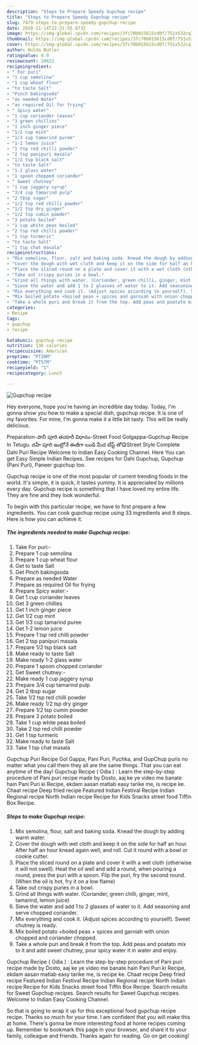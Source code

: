 ```yaml
---
description: "Steps to Prepare Speedy Gupchup recipe"
title: "Steps to Prepare Speedy Gupchup recipe"
slug: 7479-steps-to-prepare-speedy-gupchup-recipe
date: 2020-11-14T22:21:55.673Z
image: https://img-global.cpcdn.com/recipes/3fc70b015615cd0f/751x532cq70/gupchup-recipe-recipe-main-photo.jpg
thumbnail: https://img-global.cpcdn.com/recipes/3fc70b015615cd0f/751x532cq70/gupchup-recipe-recipe-main-photo.jpg
cover: https://img-global.cpcdn.com/recipes/3fc70b015615cd0f/751x532cq70/gupchup-recipe-recipe-main-photo.jpg
author: Hulda Butler
ratingvalue: 4.9
reviewcount: 20622
recipeingredient:
- " For puri"
- "1 cup semolina"
- "1 cup wheat flour"
- "to taste Salt"
- "Pinch bakingsoda"
- "as needed Water"
- "as required Oil for frying"
- " Spicy water"
- "1 cup coriander leaves"
- "3 green chillies"
- "1 inch ginger piece"
- "1/2 cup mint"
- "1/3 cup tamarind puree"
- "1-2 lemon juice"
- "1 tsp red chilli powder"
- "2 tsp panipuri masala"
- "1/2 tsp black salt"
- "to taste Salt"
- "1-2 glass water"
- "1 spoon chopped coriander"
- " Sweet chutney"
- "1 cup jaggery syrup"
- "3/4 cup tamarind pulp"
- "2 tbsp sugar"
- "1/2 tsp red chilli powder"
- "1/2 tsp dry ginger"
- "1/2 tsp cumin powder"
- "3 potato boiled"
- "1 cup white peas boiled"
- "2 tsp red chilli powder"
- "1 tsp turmeric"
- "to taste Salt"
- "1 tsp chat masala"
recipeinstructions:
- "Mix semolina, flour, salt and baking soda. Knead the dough by adding warm water."
- "Cover the dough with wet cloth and keep it on the side for half an hour. After half an hour knead again well, and roll. Cut it round with a bowl or cookie cutter."
- "Place the sliced ​​round on a plate and cover it with a wet cloth (otherwise it will not swell). Heat the oil well and add a round, when pouring a round, press the puri with a spoon. Flip the puri, fry the second round. (When the oil is hot, fry it on a low flame)"
- "Take out crispy puries in a bowl."
- "Grind all things with water. (Coriander, green chilli, ginger, mint, tamarind, lemon juice)"
- "Sieve the water and add 1 to 2 glasses of water to it. Add seasoning and serve chopped coriander."
- "Mix everything and cook it. (Adjust spices according to yourself). Sweet chutney is ready."
- "Mix boiled potato +boiled peas + spices and garniah with onion chopped and coriander chopped."
- "Take a whole puri and break it from the top. Add peas and poatato mix to it and add sweet chutney, pour spicy water it in water and enjoy."
categories:
- Recipe
tags:
- gupchup
- recipe

katakunci: gupchup recipe 
nutrition: 136 calories
recipecuisine: American
preptime: "PT26M"
cooktime: "PT57M"
recipeyield: "1"
recipecategory: Lunch

---
```



![Gupchup recipe](https://img-global.cpcdn.com/recipes/3fc70b015615cd0f/751x532cq70/gupchup-recipe-recipe-main-photo.jpg)

Hey everyone, hope you're having an incredible day today. Today, I'm gonna show you how to make a special dish, gupchup recipe. It is one of my favorites. For mine, I'm gonna make it a little bit tasty. This will be really delicious.

Preparation-పానీ పూరి తయారీ విధానం-Street Food Golgappa-Gupchup Recipe In Telugu. దహీ పూరి ఇంట్లోనే ఈజీగా బండి మీద టేస్ట్ తో😋Street Style Complete Dahi Puri Recipe Welcome to Indian Easy Cooking Channel. Here You can get Easy Simple Indian Recipes. See recipes for Dahi Gupchup, Gupchup (Pani Puri), Paneer gupchup too.

Gupchup recipe is one of the most popular of current trending foods in the world. It's simple, it is quick, it tastes yummy. It is appreciated by millions every day. Gupchup recipe is something that I have loved my entire life. They are fine and they look wonderful.


To begin with this particular recipe, we have to first prepare a few ingredients. You can cook gupchup recipe using 33 ingredients and 9 steps. Here is how you can achieve it.

<!--inarticleads1-->

##### The ingredients needed to make Gupchup recipe:

1. Take  For puri:-
1. Prepare 1 cup semolina
1. Prepare 1 cup wheat flour
1. Get to taste Salt
1. Get Pinch bakingsoda
1. Prepare as needed Water
1. Prepare as required Oil for frying
1. Prepare  Spicy water:-
1. Get 1 cup coriander leaves
1. Get 3 green chillies
1. Get 1 inch ginger piece
1. Get 1/2 cup mint
1. Get 1/3 cup tamarind puree
1. Get 1-2 lemon juice
1. Prepare 1 tsp red chilli powder
1. Get 2 tsp panipuri masala
1. Prepare 1/2 tsp black salt
1. Make ready to taste Salt
1. Make ready 1-2 glass water
1. Prepare 1 spoon chopped coriander
1. Get  Sweet chutney:-
1. Make ready 1 cup jaggery syrup
1. Prepare 3/4 cup tamarind pulp
1. Get 2 tbsp sugar
1. Take 1/2 tsp red chilli powder
1. Make ready 1/2 tsp dry ginger
1. Prepare 1/2 tsp cumin powder
1. Prepare 3 potato boiled
1. Take 1 cup white peas boiled
1. Take 2 tsp red chilli powder
1. Get 1 tsp turmeric
1. Make ready to taste Salt
1. Take 1 tsp chat masala


Gupchup Puri Recipe Gol Gappa, Pani Puri, Puchka, and GupChup puris no matter what you call them they all are the same things. That you can eat anytime of the day! Gupchup Recipe ( Odia ) : Learn the step-by-step procedure of Pani puri recipe made by Dosto, aaj ke ye video me banate hain Pani Puri ki Recipe, ekdam aasan matlab easy tarike me, is recipe ke. Chaat recipe Deep fried recipe Featured Indian Festival Recipe Indian Regional recipe North Indian recipe Recipe for Kids Snacks street food Tiffin Box Recipe. 

<!--inarticleads2-->

##### Steps to make Gupchup recipe:

1. Mix semolina, flour, salt and baking soda. Knead the dough by adding warm water.
1. Cover the dough with wet cloth and keep it on the side for half an hour. After half an hour knead again well, and roll. Cut it round with a bowl or cookie cutter.
1. Place the sliced ​​round on a plate and cover it with a wet cloth (otherwise it will not swell). Heat the oil well and add a round, when pouring a round, press the puri with a spoon. Flip the puri, fry the second round. (When the oil is hot, fry it on a low flame)
1. Take out crispy puries in a bowl.
1. Grind all things with water. (Coriander, green chilli, ginger, mint, tamarind, lemon juice)
1. Sieve the water and add 1 to 2 glasses of water to it. Add seasoning and serve chopped coriander.
1. Mix everything and cook it. (Adjust spices according to yourself). Sweet chutney is ready.
1. Mix boiled potato +boiled peas + spices and garniah with onion chopped and coriander chopped.
1. Take a whole puri and break it from the top. Add peas and poatato mix to it and add sweet chutney, pour spicy water it in water and enjoy.


Gupchup Recipe ( Odia ) : Learn the step-by-step procedure of Pani puri recipe made by Dosto, aaj ke ye video me banate hain Pani Puri ki Recipe, ekdam aasan matlab easy tarike me, is recipe ke. Chaat recipe Deep fried recipe Featured Indian Festival Recipe Indian Regional recipe North Indian recipe Recipe for Kids Snacks street food Tiffin Box Recipe. Search results for Sweet Gupchup recipes. Search results for Sweet Gupchup recipes. Welcome to Indian Easy Cooking Channel. 

So that is going to wrap it up for this exceptional food gupchup recipe recipe. Thanks so much for your time. I am confident that you will make this at home. There's gonna be more interesting food at home recipes coming up. Remember to bookmark this page in your browser, and share it to your family, colleague and friends. Thanks again for reading. Go on get cooking!

